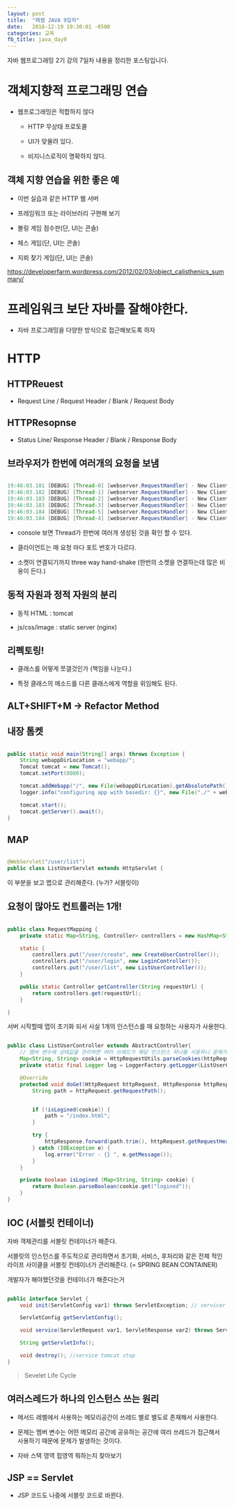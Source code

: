 ```yaml
---
layout: post
title:  "패캠 JAVA 9일차"
date:   2016-12-19 19:30:01 -0500
categories: 교육
fb_title: java_day9
---
```


자바 웹프로그래밍 2기 강의 7일차 내용을 정리한 포스팅입니다.

# 객체지향적 프로그래밍 연습

* 웹프로그래밍은 적합하지 않다

  * HTTP 무상태 프로토콜

  * UI가 맞물려 있다.

  * 비지니스로직이 명확하지 않다.

## 객체 지향 연습을 위한 좋은 예

* 이번 실습과 같은 HTTP 웹 서버

* 프레임워크 또는 라이브러리 구현해 보기

* 볼링 게임 점수판(단, UI는 콘솔)

* 체스 게임(단, UI는 콘솔)

* 지뢰 찾기 게임(단, UI는 콘솔)

https://developerfarm.wordpress.com/2012/02/03/object_calisthenics_summary/

# 프레임워크 보단 자바를 잘해야한다.

* 자바 프로그래밍을 다양한 방식으로 접근해보도록 하자

# HTTP

## HTTPReuest

* Request Line / Request Header / Blank / Request Body

## HTTPResopnse

* Status Line/ Response Header / Blank / Response Body

## 브라우저가 한번에 여러개의 요청을 보냄

``` java

19:46:03.181 [DEBUG] [Thread-0] [webserver.RequestHandler] - New Client Connect! Connected IP : /0:0:0:0:0:0:0:1, Port : 3557
19:46:03.182 [DEBUG] [Thread-1] [webserver.RequestHandler] - New Client Connect! Connected IP : /0:0:0:0:0:0:0:1, Port : 3558
19:46:03.183 [DEBUG] [Thread-2] [webserver.RequestHandler] - New Client Connect! Connected IP : /0:0:0:0:0:0:0:1, Port : 3559
19:46:03.183 [DEBUG] [Thread-3] [webserver.RequestHandler] - New Client Connect! Connected IP : /0:0:0:0:0:0:0:1, Port : 3560
19:46:03.184 [DEBUG] [Thread-5] [webserver.RequestHandler] - New Client Connect! Connected IP : /0:0:0:0:0:0:0:1, Port : 3562
19:46:03.184 [DEBUG] [Thread-4] [webserver.RequestHandler] - New Client Connect! Connected IP : /0:0:0:0:0:0:0:1, Port : 3561

```

* console 보면 Thread가 한번에 여러개 생성된 것을 확인 할 수 있다.

* 클라이언트는 매 요청 마다 포트 번호가 다르다.

* 소켓이 연결되기까지 three way hand-shake (한번의 소켓을 연결하는데 많은 비용이 든다.)


## 동적 자원과 정적 자원의 분리

* 동적 HTML : tomcat

* js/css/image : static server (nginx)

## 리펙토링!

* 클래스를 어떻게 쪼갤것인가 (책임을 나눈다.)

* 특정 클래스의 메소드를 다른 클래스에게 역할을 위임해도 된다.

## ALT+SHIFT+M -> Refactor Method

## 내장 톰켓

``` java

public static void main(String[] args) throws Exception {
    String webappDirLocation = "webapp/";
    Tomcat tomcat = new Tomcat();
    tomcat.setPort(8080);

    tomcat.addWebapp("/", new File(webappDirLocation).getAbsolutePath());
    logger.info("configuring app with basedir: {}", new File("./" + webappDirLocation).getAbsolutePath());

    tomcat.start();
    tomcat.getServer().await();
}

```

## MAP

``` java

@WebServlet("/user/list")
public class ListUserServlet extends HttpServlet {

```

이 부분을 보고 맵으로 관리해준다. (누가? 서블릿이)

## 요청이 많아도 컨트롤러는 1개!

``` java

public class RequestMapping {
    private static Map<String, Controller> controllers = new HashMap<String, Controller>();

    static {
        controllers.put("/user/create", new CreateUserController());
        controllers.put("/user/login", new LoginController());
        controllers.put("/user/list", new ListUserController());
    }

    public static Controller getController(String requestUrl) {
        return controllers.get(requestUrl);
    }

}


```

서버 시작할때 맵이 초기화 되서 사실 1개의 인스턴스를 매 요청하는 사용자가 사용한다.

``` java

public class ListUserController extends AbstractController{
    // 멤버 변수에 상태값을 관리하면 여러 쓰레드가 해당 인스턴스 하나를 사용하니 문제가 된다. (변하는 값은 쓰지말것!)
    Map<String, String> cookie = HttpRequestUtils.parseCookies(httpRequest.getRequestHeader("Cookie"));
    private static final Logger log = LoggerFactory.getLogger(ListUserController.class);

    @Override
    protected void doGet(HttpRequest httpRequest, HttpResponse httpResponse) {
        String path = httpRequest.getRequestPath();


        if (!isLogined(cookie)) {
            path = "/index.html";
        }

        try {
            httpResponse.forward(path.trim(), httpRequest.getRequestHeader("Accept"));
        } catch (IOException e) {
            log.error("Error - {} ", e.getMessage());
        }
    }

    private boolean isLogined (Map<String, String> cookie) {
        return Boolean.parseBoolean(cookie.get("logined"));
    }
}

```

## IOC (서블릿 컨테이너)

자바 객체관리를 서블릿 컨테이너가 해준다.

서블릿의 인스턴스를 주도적으로 관리하면서 초기화, 서비스, 후처리와 같은 전체 적인 라이프 사이클을 서블릿 컨테이너가 관리해준다.
(= SPRING BEAN CONTAINER)

개발자가 해야했던것을 컨테이너가 해준다는거

``` java

public interface Servlet {
    void init(ServletConfig var1) throws ServletException; // servicer tomcat start

    ServletConfig getServletConfig();

    void service(ServletRequest var1, ServletResponse var2) throws ServletException, IOException;

    String getServletInfo();

    void destroy(); //service tomcat stop
}

```

> Sevelet Life Cycle


## 여러스레드가 하나의 인스턴스 쓰는 원리

* 메서드 레벨에서 사용하는 메모리공간이 쓰레드 별로 별도로 존재해서 사용한다.

* 문제는 멤버 변수는 어떤 메모리 공간에 공유하는 공간에 여러 쓰레드가 접근해서 사용하기 때문에 문제가 발생하는 것이다.

* 자바 스택 영역 힙영역 뭐하는지 찾아보기

## JSP == Servlet

* JSP 코드도 나중에 서블릿 코드로 바뀐다.
